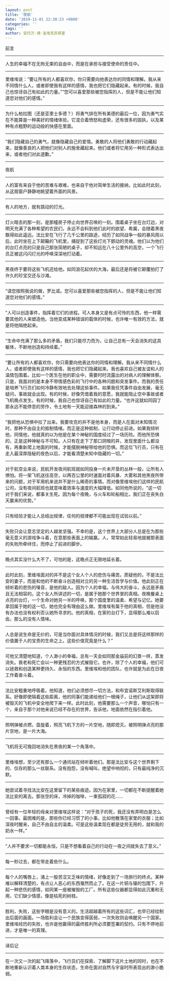 ```yaml
---
layout: post
title: '夜航'
date: '2019-11-01 22:30:23 +0800'
categories: ''
tags: ''
author: 安托万·德·圣埃克苏佩里
---
```


前言

- - -

人生的幸福不在无拘无束的自由中，而是在承担与接受使命的责任中。

- - -

里维埃说：“要让所有的人都喜欢你，你只需要向他表达你的同情和理解。我从来不同情什么人，或者即使我有这样的感情，我也把它们隐藏起来。有的时候，我自己也惊讶自己有如此的力量。”“您可以喜爱那些被您指挥的人，但是不能让他们知道您对他们的感情。”

- - -

为什么柏拉图（还是亚里士多德？）将勇气排在所有美德的最后一位，因为勇气实在不能算是一种美好的情绪体验，它混合着愤怒和虚荣，还有很多的固执，以及某种有点粗野的运动般的快感在里面。

- - -

“我们隐藏自己的勇气，就像隐藏自己的爱情。勇敢的人将他们勇敢的行动藏起来，就像善良的人把他们对别人的施舍藏起来。他们或者将它用另一种形式表达出来，或者他们对此道歉。”

- - -

夜航

- - -

人的富有来自于他的苦难与艰难，也来自于他对简单生活的接纳，比如此时此刻，从这扇窗户静静地眺望着外面的风景。

- - -

有人的地方，就有跳动的灯光。

- - -

灯火暗去的那一刻，是那幢房子停止向世界召唤的一刻。围着桌子坐在台灯边，对明天充满了各种希望的农民们，永远不会料到他们此时的欲望、希冀，会随着黑夜飘得如此遥远。法比安在飞行了几千公里的路途，经历了如同战争一般的暴风雨以后，此时坐在上下颠簸的飞机里，捕捉到了这些灯光下颤动的灵魂。他们以为他们的台灯点亮的只是自己那张简陋的桌子，却不知远在八十公里外的高空，一个飞行员正被这闪闪灯光的呼唤深深地打动着。

- - -

黑夜终于要将这些飞机还给他。如同浪花起伏的大海，最后还是将被它颠覆拍打了许久的珍宝交还与沙滩。

- - -

“请您按照我说的做，罗比诺。您可以喜爱那些被您指挥的人，但是不能让他们知道您对他们的感情。”

- - -

“人可以创造事件，指挥着它们的进程。可人本身又是有点可怜的东西，他一样需要其他的人来塑造他。当他变成某种错误的载体的时候，也许唯一有效的方法，就是将他隔绝起来。

- - -

“生命中充满了那么多的矛盾，我们只能尽力而为，让自己总有一天会消失的这具躯体，不断地创造和持续着。”

- - -

“要让所有的人都喜欢你，你只需要向他表达你的同情和理解。我从来不同情什么人，或者即使我有这样的感情，我也把它们隐藏起来。我也喜欢自己被友谊和人的温情包围着。比如一个医生在他的职业中，需要时时流露出的对病人的理解体察。只是，我面对的是本身不带情感色彩的飞行中的各种问题和突发事件。而我的责任是培养飞行员们如何冷静有效地去处理这些事件。如果我任凭事件自由发展，毫无疑问，事故就会出现。有的时候，好像凭借着我的意愿，我就能阻止空中事故或者飞机晚点发生。有的时候，我自己也惊讶自己有如此的力量。“也许这就如同园丁那永远不能停息的劳作，令土地有一天能迎接森林的到来。”

- - -

“我把他从恐惧中拉了出来。我要攻克的并不是他本身，而是人在面对未知情况时，那种不由自主的抵制情绪。而正是这种抵制，让行动停止前进。如果我倾听他，同情他，他就真的以为他是在某个神秘的国度经过了一场历险。而他所恐惧的，正是这种神秘与不可知。人只有在走下了那口阴暗的井，发现里面什么都没有，再重新爬上地面的时候，才能摆脱神秘带给他的恐惧。而这位飞行员，只有在走入最深厚隐秘的夜色以后，才能看清楚未知中隐藏的一切。”

- - -

对于航空业来说，民航开发夜间航班就如同投身一片未开垦的丛林一般，让所有人惧怕。将一架飞机送往高空，以两百公里的时速面对着风暴、大雾和其他黑夜所带来的问题，对于军用机来说并不是什么稀奇的事情。而对像里维埃他们这样的民航公司，没有夜间航班也就意味着效率与速度的大幅降低。如同他所说的，“这一切对于我们来说，都事关生死。因为每个夜晚，与火车和轮船相比，我们正在丧失白天赢来的优势。”

- - -

只有经验才能让人总结出规律，任何的规律都不可能出现在试验以前。”

- - -

失败只会让意志坚定的人越发坚强。不幸的是，这个世界上大部分人总是在为那些毫无意义的游戏争斗着，在意那些表面上的输赢。人，常常如此轻易地就被那表面的失败所牵绊住，而停止了前进的脚步。

- - -

晚点其实没什么大不了，可怕的是，这晚点正无限地延长着。

- - -

此时此刻，里维埃面对的并不是这个女人个人的悲伤与痛苦。质疑他的，不是法比安的妻子，而是和他的不断奋斗创造相对立的另一种生活哲学与价值。他此刻正在倾听着的悲伤的嗓音，是他的敌人。因为个人的幸福，与伟大的奋斗，永远是矛盾且无法相容的。这个女人所讲述的一切，是属于她那个世界里的真相。夜晚餐桌上点亮的台灯，一个生命对她另一半的呼唤，那个国度里的温柔、希望与记忆。她要拿回属于她的这一切，她也完全有理由这么做。里维埃有属于他的真相，但是他没有办法也没有权利否认她所寻求的。他的真相，在家的台灯下，显得那么难以启齿，那么的没有人情味。

- - -

人总是说生命是无价的，可是当你面对具体情况的时候，我们又总是将这样那样的价值置于人的宝贵的生命之上。这些价值究竟是什么？”

- - -

可他又清楚地知道，个人渺小的幸福，总有一天会如同那金庙前的幻景一样，蒸发消失。衰老和死亡会以一种更残忍的方式摧毁它。也许，除了个人的幸福，他们可以拯救和创造某种更持久、永恒的东西。里维埃和他的团队，也许就是为此在日夜工作着奋斗着。

- - -

法比安粗重地呼吸着。他知道，他们必须想尽一切方法，和布宜诺斯艾利斯取得联系。好像即使隔着这些距离，他的同事们能递给他们一根绳子，让他们从这架即将被毁灭的飞机中安全地爬下来一样。此时此刻，他需要那么一个声音，哪怕只有一个，来自于那个对他来说已经不存在的世界，告诉他，地面依然在指引着他。

- - -

照明弹被点燃，盘旋着，照亮飞机下方的一片空地，随即熄灭。被照明弹点亮的那片空地，是一片大海。

- - -

飞机将无可挽回地消失在黑夜的某一个角落中。

- - -

里维埃想，至少还有那么一个通讯站在倾听着他们。那是法比安与这个世界剩下的、仅存的那么一丝联系。没有抱怨，没有喊叫，绝望中响彻的，只有最纯净的沉默。

- - -

她尝试着寻找法比安在这里留下的某些痕迹。因为在家里，一切都在不断提醒着她法比安的离去。那张空的床，冷掉的咖啡，一束孤寂的花……

- - -

曾经有一位年轻的母亲对里维埃这样说：“对于孩子的死，我还没有弄明白是怎么一回事。最困难的是，那些你已经习惯了的小事。比如他散落在家里的衣服；比如深夜时醒来，自己不由自主的温柔。可是这些温柔现在都是徒劳无用的，就和我的奶水一样。”

- - -

“人并不要求一切都能永恒，只是不想看着自己的行动在一夜之间就失去了意义。”

- - -

每一秒过去，都在带走着些什么。

- - -

每个人的嘴唇上，涌上一股苦涩又乏味的情绪，好像走到了一场旅行的终点。某种难以解释清楚的，有点让人恶心的东西戛然而止了。在这一片铜与镍的包围下，升起一种悲伤的感情，如同某一座被摧毁的工厂。所有这些仪器都显得如此沉重和无用，它们缺少情感，像是枯死的树枝。

- - -

胜利，失败，这些字眼是没有意义的。生活超越着所有的这些词汇，也早已经绘制出后面的画面。一场胜利会让一个民族变得孱弱，一次失败则会唤醒另一个国家。里维埃经历的失败，也许是他赢得的最终胜利所必须要签署的契约。只有不停地前进，才是唯一的真理。

- - -

译后记

- - -

在一次又一次的起飞降落中，飞行员们在探索、了解脚下这片土地的同时，也在不断地重新认识着人类本身的生存状态，生命在面对自然与宇宙时所表现出的渺小脆弱。
